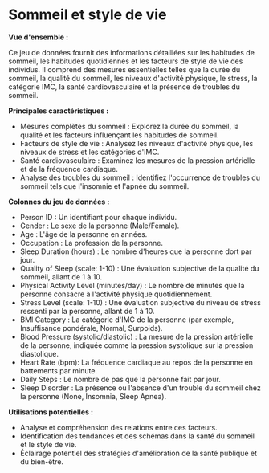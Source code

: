 # Sommeil et style de vie

**Vue d'ensemble :**

Ce jeu de données fournit des informations détaillées sur les habitudes de sommeil, les habitudes quotidiennes et les facteurs de style de vie des individus. Il comprend des mesures essentielles telles que la durée du sommeil, la qualité du sommeil, les niveaux d'activité physique, le stress, la catégorie IMC, la santé cardiovasculaire et la présence de troubles du sommeil.

**Principales caractéristiques :**

- Mesures complètes du sommeil : Explorez la durée du sommeil, la qualité et les facteurs influençant les habitudes de sommeil.
- Facteurs de style de vie : Analysez les niveaux d'activité physique, les niveaux de stress et les catégories d'IMC.
- Santé cardiovasculaire : Examinez les mesures de la pression artérielle et de la fréquence cardiaque.
- Analyse des troubles du sommeil : Identifiez l'occurrence de troubles du sommeil tels que l'insomnie et l'apnée du sommeil.

**Colonnes du jeu de données :**

- Person ID : Un identifiant pour chaque individu.
- Gender : Le sexe de la personne (Male/Female).
- Age : L'âge de la personne en années.
- Occupation : La profession de la personne.
- Sleep Duration (hours) : Le nombre d'heures que la personne dort par jour.
- Quality of Sleep (scale: 1-10) : Une évaluation subjective de la qualité du sommeil, allant de 1 à 10.
- Physical Activity Level (minutes/day) : Le nombre de minutes que la personne consacre à l'activité physique quotidiennement.
- Stress Level (scale: 1-10) : Une évaluation subjective du niveau de stress ressenti par la personne, allant de 1 à 10.
- BMI Category : La catégorie d'IMC de la personne (par exemple, Insuffisance pondérale, Normal, Surpoids).
- Blood Pressure (systolic/diastolic) : La mesure de la pression artérielle de la personne, indiquée comme la pression systolique sur la pression diastolique.
- Heart Rate (bpm): La fréquence cardiaque au repos de la personne en battements par minute.
- Daily Steps : Le nombre de pas que la personne fait par jour.
- Sleep Disorder : La présence ou l'absence d'un trouble du sommeil chez la personne (None, Insomnia, Sleep Apnea).

**Utilisations potentielles :**

- Analyse et compréhension des relations entre ces facteurs.
- Identification des tendances et des schémas dans la santé du sommeil et le style de vie.
- Éclairage potentiel des stratégies d'amélioration de la santé publique et du bien-être.
